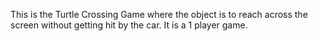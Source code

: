 This is the Turtle Crossing Game where the object is to reach across the screen without getting
hit by the car. It is a 1 player game.

